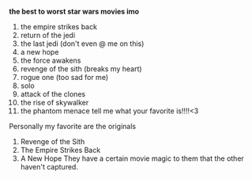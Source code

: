 **the best to worst star wars movies imo**
1. the empire strikes back 
2. return of the jedi
3. the last jedi (don't even @ me on this)
4. a new hope 
5. the force awakens 
6. revenge of the sith (breaks my heart)
7. rogue one (too sad for me)
8. solo
9. attack of the clones
10. the rise of skywalker 
11. the phantom menace 
tell me what your favorite is!!!!<3

Personally my favorite are the originals 
1. Revenge of the Sith
2. The Empire Strikes Back
3. A New Hope
They have a certain movie magic to them that the other haven't captured.
